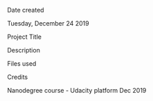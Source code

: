 Date created

Tuesday, December 24 2019

Project Title



Description


Files used



Credits

Nanodegree course - Udacity platform Dec 2019
